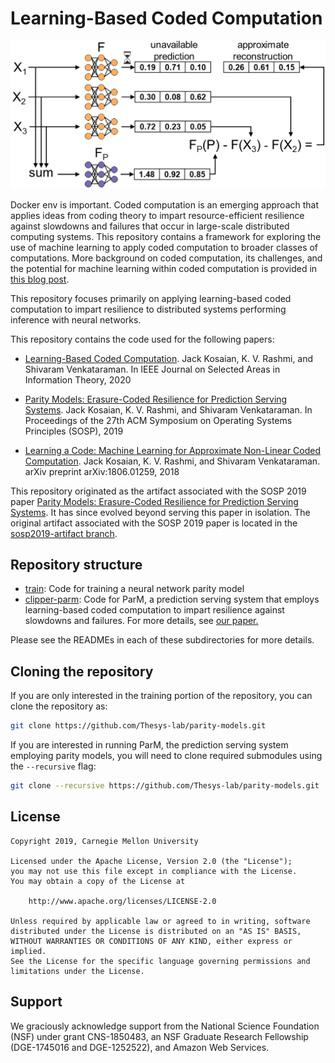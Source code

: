 # Learning-Based Coded Computation

![alt text](fig/parity-models.png "Example of a parity model with k=3 and r=1")

Docker env is important.
Coded computation is an emerging approach that applies ideas from coding
theory to impart resource-efficient resilience against slowdowns and failures
that occur in large-scale distributed computing systems. This repository
contains a framework for exploring the use of machine learning to apply
coded computation to broader classes of computations. More background
on coded computation, its challenges, and the potential for machine learning
within coded computation is provided in [this blog post](https://deepcomm.github.io/jekyll/pixyll/2020/06/22/learned-coded-computation-part1/).

This repository focuses primarily on applying learning-based coded computation to
impart resilience to distributed systems performing inference with neural
networks.

This repository contains the code used for the following papers:
* [Learning-Based Coded Computation](https://ieeexplore.ieee.org/document/9047948). Jack Kosaian, K. V. Rashmi, and Shivaram Venkataraman. In IEEE Journal on Selected Areas in Information Theory, 2020

* [Parity Models: Erasure-Coded Resilience for Prediction Serving Systems](https://dl.acm.org/doi/10.1145/3341301.3359654). Jack Kosaian, K. V. Rashmi, and Shivaram Venkataraman. In Proceedings of the 27th ACM Symposium on Operating Systems Principles (SOSP), 2019

* [Learning a Code: Machine Learning for Approximate Non-Linear Coded Computation](https://arxiv.org/abs/1806.01259). Jack Kosaian, K. V. Rashmi, and Shivaram Venkataraman. arXiv preprint arXiv:1806.01259, 2018

This repository originated as the artifact associated with the SOSP 2019 paper
[Parity Models: Erasure-Coded Resilience for Prediction Serving Systems](https://dl.acm.org/doi/10.1145/3341301.3359654).
It has since evolved beyond serving this paper in isolation. The original
artifact associated with the SOSP 2019 paper is located in the
[sosp2019-artifact branch](https://github.com/Thesys-lab/parity-models/tree/sosp2019-artifact).

## Repository structure
* [train](train): Code for training a neural network parity model
* [clipper-parm](clipper-parm): Code for ParM, a prediction serving system that
employs learning-based coded computation to impart resilience against slowdowns
and failures. For more details, see [our paper.](https://dl.acm.org/doi/10.1145/3341301.3359654)

Please see the READMEs in each of these subdirectories for more details.

## Cloning the repository
If you are only interested in the training portion of the repository, you
can clone the repository as:
```bash
git clone https://github.com/Thesys-lab/parity-models.git
```

If you are interested in running ParM, the prediction serving system employing
parity models, you will need to clone required submodules using the
`--recursive` flag:
```bash
git clone --recursive https://github.com/Thesys-lab/parity-models.git
```

## License
```
Copyright 2019, Carnegie Mellon University

Licensed under the Apache License, Version 2.0 (the "License");
you may not use this file except in compliance with the License.
You may obtain a copy of the License at

    http://www.apache.org/licenses/LICENSE-2.0

Unless required by applicable law or agreed to in writing, software
distributed under the License is distributed on an "AS IS" BASIS,
WITHOUT WARRANTIES OR CONDITIONS OF ANY KIND, either express or implied.
See the License for the specific language governing permissions and
limitations under the License.
```


## Support
We graciously acknowledge support from the National Science Foundation 
(NSF) under grant CNS-1850483, an NSF Graduate Research Fellowship 
(DGE-1745016 and DGE-1252522), and Amazon Web Services.

